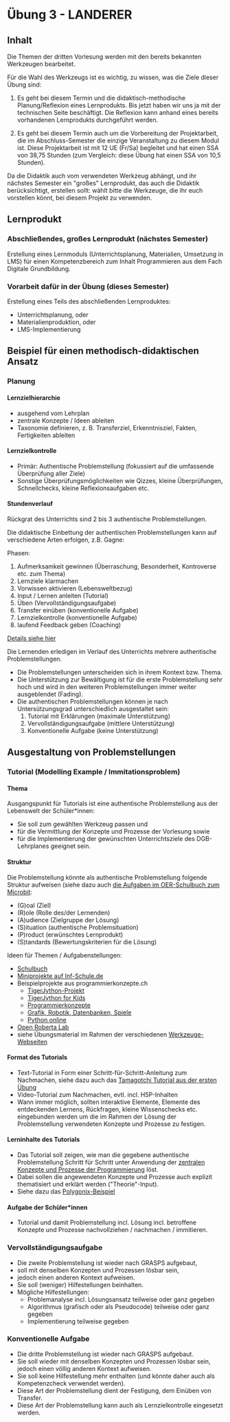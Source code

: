 # Übung 3 - LANDERER

## Inhalt
Die Themen der dritten Vorlesung werden mit den bereits bekannten Werkzeugen bearbeitet.

Für die Wahl des Werkzeugs ist es wichtig, zu wissen, was die Ziele dieser Übung sind:

1. Es geht bei diesem Termin und die didaktisch-methodische Planung/Reflexion eines Lernprodukts. Bis jetzt haben wir uns ja mit der technischen Seite beschäftigt. Die Reflexion kann anhand eines bereits vorhandenen Lernprodukts durchgeführt werden.

2. Es geht bei diesem Termin auch um die Vorbereitung der Projektarbeit, die im Abschluss-Semester die einzige Veranstaltung zu diesem Modul ist. Diese Projektarbeit ist mit 12 UE (Fr/Sa) begleitet und hat einen SSA von 38,75 Stunden (zum Vergleich: diese Übung hat einen SSA von 10,5 Stunden).

Da die Didaktik auch vom verwendeten Werkzeug abhängt, und ihr nächstes Semester ein "großes" Lernprodukt, das auch die Didaktik berücksichtigt, erstellen sollt: wählt bitte die Werkzeuge, die ihr euch vorstellen könnt, bei diesem Projekt zu verwenden.

## Lernprodukt

### Abschließendes, großes Lernprodukt (nächstes Semester)

Erstellung eines Lernmoduls (Unterrichtsplanung, Materialien, Umsetzung in LMS) für einen Kompetenzbereich zum Inhalt Programmieren aus dem Fach Digitale Grundbildung. 

### Vorarbeit dafür in der Übung (dieses Semester)
Erstellung eines Teils des abschließenden Lernproduktes:
- Unterrichtsplanung, oder
- Materialienproduktion, oder
- LMS-Implementierung

## Beispiel für einen methodisch-didaktischen Ansatz

### Planung

#### Lernzielhierarchie
 - ausgehend vom Lehrplan
 - zentrale Konzepte / Ideen ableiten
 - Taxonomie definieren, z. B. Transferziel, Erkenntnisziel, Fakten, Fertigkeiten ableiten

#### Lernzielkontrolle  
 - Primär: Authentische Problemstellung (fokussiert auf die umfassende Überprüfung aller Ziele)
 - Sonstige Überprüfungsmöglichkeiten wie Qizzes, kleine Überprüfungen, Schnellchecks, kleine Reflexionsaufgaben etc.

#### Stundenverlauf

Rückgrat des Unterrichts sind 2 bis 3 authentische Problemstellungen.

Die didaktische Einbettung der authentischen Problemstellungen kann auf verschiedene Arten erfolgen, z.B. Gagne:

Phasen:
   1. Aufmerksamkeit gewinnen (Überraschung, Besonderheit, Kontroverse etc. zum Thema)
   2. Lernziele klarmachen
   3. Vorwissen aktivieren (Lebensweltbezug)
   4. Input / Lernen anleiten (Tutorial)
   5. Üben (Vervollständigungsaufgabe)
   6. Transfer einüben (konventionelle Aufgabe)
   7. Lernzielkontrolle (konventionelle Aufgabe)
   8. laufend Feedback geben (Coaching)

[Details siehe hier](https://www.niu.edu/citl/resources/guides/instructional-guide/gagnes-nine-events-of-instruction.shtml)

Die Lernenden erledigen im Verlauf des Unterrichts mehrere authentische Problemstellungen. 
- Die Problemstellungen unterscheiden sich in ihrem Kontext bzw. Thema.
- Die Unterstützung zur Bewältigung ist für die erste Problemstellung sehr hoch und wird in den weiteren Problemstellungen immer weiter ausgeblendet (Fading).
- Die authentischen Problemstellungen können je nach Untersützungsgrad unterschiedlich ausgestaltet sein:
  1. Tutorial mit Erklärungen (maximale Unterstützung)
  2. Vervollständigungsaufgabe (mittlere Unterstützung)
  3. Konventionelle Aufgabe (keine Unterstützung)

## Ausgestaltung von Problemstellungen
### Tutorial (Modelling Example / Immitationsproblem)
#### Thema
Ausgangspunkt für Tutorials ist eine authentische Problemstellung aus der Lebenswelt der Schüler*innen:
- Sie soll zum gewählten Werkzeug passen und 
- für die Vermittlung der Konzepte und Prozesse der Vorlesung sowie 
- für die Implementierung der gewünschten Unterrichtsziele des DGB-Lehrplanes geeignet sein.

#### Struktur
Die Problemstellung könnte als authentische Problemstellung folgende Struktur aufweisen (siehe dazu auch [die Aufgaben im OER-Schulbuch zum Microbit](https://microbit.eeducation.at/wiki/Hauptseite):
  - (G)oal (Ziel)
  - (R)ole (Rolle des/der Lernenden)
  - (A)udience (Zielgruppe der Lösung)
  - (S)ituation (authentische Problemsituation)
  - (P)roduct (erwünschtes Lernprodukt)
  - (S)tandards (Bewertungskriterien für die Lösung)

Ideen für Themen / Aufgabenstellungen:

- [Schulbuch](https://microbit.eeducation.at/wiki/Hauptseite)
- [Miniprojekte auf Inf-Schule.de](https://www.inf-schule.de/imperative-programmierung/python/projekte)
- Beispielprojekte aus programmierkonzepte.ch
  - [TigerJython-Projekt](https://www.tigerjython.ch/de/tutorials)
  - [TigerJython for Kids](https://www.tigerjython4kids.ch)
  - [Programmierkonzepte](https://programmierkonzepte.ch)
  - [Grafik, Robotik, Datenbanken, Spiele](https://www.jython.ch)
  - [Python online](https://python-online.ch)
- [Open Roberta Lab](https://www.roberta-home.de/lab/)
- siehe Übungsmaterial im Rahmen der verschiedenen [Werkzeuge-Webseiten](../Didaktik/Werkzeuge.md)

#### Format des Tutorials
- Text-Tutorial in Form einer Schritt-für-Schritt-Anleitung zum Nachmachen, siehe dazu auch das [Tamagotchi Tutorial aus der ersten Übung](../VO-Teil-1/GrundkonzepteProgrammierung/Tamagotchi/)
- Video-Tutorial zum Nachmachen, evtl. incl. H5P-Inhalten
- Wann immer möglich, sollten interaktive Elemente, Elemente des entdeckenden Lernens, Rückfragen, kleine Wissenschecks etc. eingebunden werden um die im Rahmen der Lösung der Problemstellung verwendeten Konzepte und Prozesse zu festigen.

#### Lerninhalte des Tutorials
 - Das Tutorial soll zeigen, wie man die gegebene authentische Problemstellung Schritt für Schritt unter Anwendung der [zentralen Konzepte und Prozesse der Programmierung](../Didaktik/Zentrale-Ideen.md) löst. 
 - Dabei sollen die angewendeten Konzepte und Prozesse auch explizit thematisiert und erklärt werden ("Theorie"-Input).
 - Siehe dazu das [Polygonix-Beispiel](../VO-Teil-1/GrundkonzepteProgrammierung/Polygonix/)

#### Aufgabe der Schüler*innen
- Tutorial und damit Problemstellung incl. Lösung incl. betroffene Konzepte und Prozesse nachvollziehen / nachmachen / immitieren.

### Vervollständigungsaufgabe
 - Die zweite Problemstellung ist wieder nach GRASPS aufgebaut, 
 - soll mit denselben Konzepten und Prozessen lösbar sein, 
 - jedoch einen anderen Kontext aufweisen.
 - Sie soll (weniger) Hilfestellungen beinhalten. 
 - Mögliche Hilfestellungen:
   - Problemanalyse incl. Lösungsansatz teilweise oder ganz gegeben
   - Algorithmus (grafisch oder als Pseudocode) teilweise oder ganz gegeben
   - Implementierung teilweise gegeben

### Konventionelle Aufgabe
- Die dritte Problemstellung ist wieder nach GRASPS aufgebaut.
- Sie soll wieder mit denselben Konzepten und Prozessen lösbar sein, jedoch einen völlig anderen Kontext aufweisen. 
- Sie soll keine Hilfestellung mehr enthalten (und könnte daher auch als Kompetenzcheck verwendet werden).
- Diese Art der Problemstellung dient der Festigung, dem Einüben von Transfer.
- Diese Art der Problemstellung kann auch als Lernzielkontrolle eingesetzt werden.